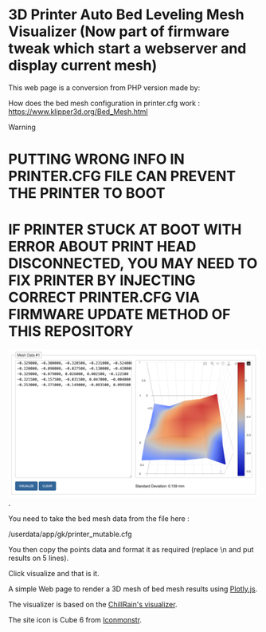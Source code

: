 # 3D Printer Auto Bed Leveling Mesh Visualizer (Now part of firmware tweak which start a webserver and display current mesh)

This web page is a conversion from PHP version made by:

[mcaskill]: https://github.com/mcaskill/3d-printer-bed-mesh-visualizer

How does the bed mesh configuration in printer.cfg work : https://www.klipper3d.org/Bed_Mesh.html

> [!WARNING]
> # PUTTING WRONG INFO IN PRINTER.CFG FILE CAN PREVENT THE PRINTER TO BOOT
> # IF PRINTER STUCK AT BOOT WITH ERROR ABOUT PRINT HEAD DISCONNECTED, YOU MAY NEED TO FIX PRINTER BY INJECTING CORRECT PRINTER.CFG VIA FIRMWARE UPDATE METHOD OF THIS REPOSITORY

![visualizer](visualizer.png "visualizer").


You need to take the bed mesh data from the file here : 

/userdata/app/gk/printer_mutable.cfg

You then copy the points data and format it as required (replace \n and put results on 5 lines).

Click visualize and that is it.

A simple Web page to render a 3D mesh of bed mesh results using [Plotly.js].

The visualizer is based on the [ChillRain's visualizer][ChillRain].

The site icon is Cube 6 from [Iconmonstr].

[ChillRain]:  https://i.chillrain.com/index.php/3d-printer-auto-bed-leveling-mesh-visualizer/
[Iconmonstr]: https://iconmonstr.com/cube-6-svg/
[Marlin G29]: https://marlinfw.org/docs/gcode/G029-abl-bilinear.html
[Plotly.js]:  https://plotly.com/javascript/
